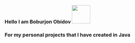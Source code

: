 ### Hello I am Boburjon Obidov <img src = "https://media1.giphy.com/media/xT39DoCQMa5mEdQ3w4/giphy.gif?cid=ecf05e4744f5qc3ozy304imlgzmwfyf2uhtd4tsxmrlacbjo&ep=v1_gifs_search&rid=giphy.gif&ct=g" width = 60px>
### For my personal projects that I have created in Java

